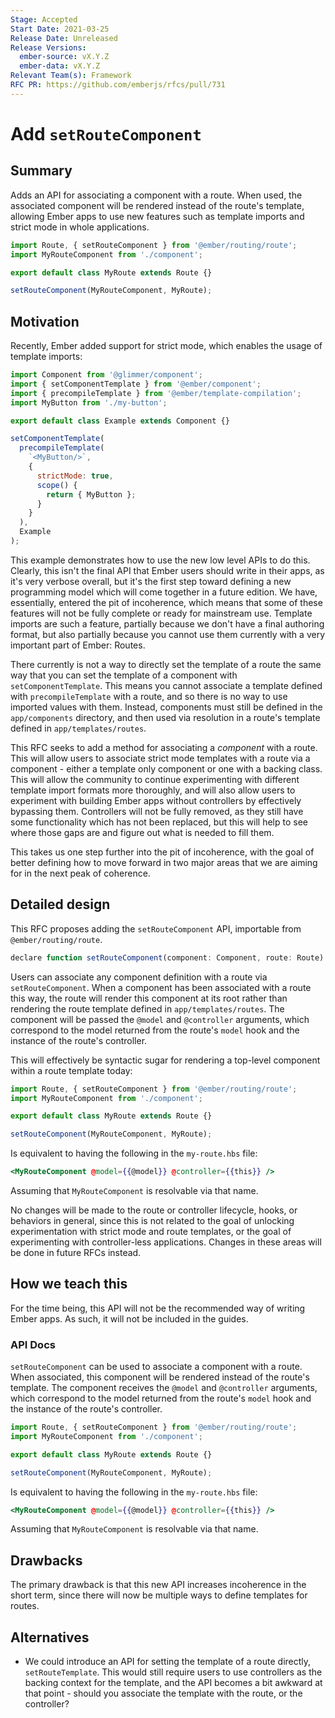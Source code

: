 ```yaml
---
Stage: Accepted
Start Date: 2021-03-25
Release Date: Unreleased
Release Versions:
  ember-source: vX.Y.Z
  ember-data: vX.Y.Z
Relevant Team(s): Framework
RFC PR: https://github.com/emberjs/rfcs/pull/731
---
```


# Add `setRouteComponent`

## Summary

Adds an API for associating a component with a route. When used, the associated
component will be rendered instead of the route's template, allowing Ember
apps to use new features such as template imports and strict mode in whole
applications.

```js
import Route, { setRouteComponent } from '@ember/routing/route';
import MyRouteComponent from './component';

export default class MyRoute extends Route {}

setRouteComponent(MyRouteComponent, MyRoute);
```

## Motivation

Recently, Ember added support for strict mode, which enables the usage of
template imports:

```js
import Component from '@glimmer/component';
import { setComponentTemplate } from '@ember/component';
import { precompileTemplate } from '@ember/template-compilation';
import MyButton from './my-button';

export default class Example extends Component {}

setComponentTemplate(
  precompileTemplate(
    `<MyButton/>`,
    {
      strictMode: true,
      scope() {
        return { MyButton };
      }
    }
  ),
  Example
);
```

This example demonstrates how to use the new low level APIs to do this. Clearly,
this isn't the final API that Ember users should write in their apps, as it's
very verbose overall, but it's the first step toward defining a new
programming model which will come together in a future edition. We have,
essentially, entered the pit of incoherence, which means that some of these
features will not be fully complete or ready for mainstream use. Template
imports are such a feature, partially because we don't have a final authoring
format, but also partially because you cannot use them currently with a very
important part of Ember: Routes.

There currently is not a way to directly set the template of a route the same
way that you can set the template of a component with `setComponentTemplate`.
This means you cannot associate a template defined with `precompileTemplate`
with a route, and so there is no way to use imported values with them. Instead,
components must still be defined in the `app/components` directory, and then
used via resolution in a route's template defined in `app/templates/routes`.

This RFC seeks to add a method for associating a _component_ with a route. This
will allow users to associate strict mode templates with a route via a
component - either a template only component or one with a backing class. This
will allow the community to continue experimenting with different template
import formats more thoroughly, and will also allow users to experiment with
building Ember apps without controllers by effectively bypassing them.
Controllers will not be fully removed, as they still have some functionality
which has not been replaced, but this will help to see where those gaps are and
figure out what is needed to fill them.

This takes us one step further into the pit of incoherence, with the goal of
better defining how to move forward in two major areas that we are aiming for in
the next peak of coherence.

## Detailed design

This RFC proposes adding the `setRouteComponent` API, importable from
`@ember/routing/route`.

```js
declare function setRouteComponent(component: Component, route: Route): void;
```

Users can associate any component definition with a route via
`setRouteComponent`. When a component has been associated with a route this way,
the route will render this component at its root rather than rendering the route
template defined in `app/templates/routes`. The component will be passed the
`@model` and `@controller` arguments, which correspond to the model returned
from the route's `model` hook and the instance of the route's controller.

This will effectively be syntactic sugar for rendering a top-level component
within a route template today:

```js
import Route, { setRouteComponent } from '@ember/routing/route';
import MyRouteComponent from './component';

export default class MyRoute extends Route {}

setRouteComponent(MyRouteComponent, MyRoute);
```

Is equivalent to having the following in the `my-route.hbs` file:

```hbs
<MyRouteComponent @model={{@model}} @controller={{this}} />
```

Assuming that `MyRouteComponent` is resolvable via that name.

No changes will be made to the route or controller lifecycle, hooks, or
behaviors in general, since this is not related to the goal of unlocking
experimentation with strict mode and route templates, or the goal of
experimenting with controller-less applications. Changes in these areas will be
done in future RFCs instead.

## How we teach this

For the time being, this API will not be the recommended way of writing Ember
apps. As such, it will not be included in the guides.

### API Docs

`setRouteComponent` can be used to associate a component with a route. When
associated, this component will be rendered instead of the route's template. The
component receives the `@model` and `@controller` arguments,  which correspond
to the model returned from the route's `model` hook and the instance of the
route's controller.

```js
import Route, { setRouteComponent } from '@ember/routing/route';
import MyRouteComponent from './component';

export default class MyRoute extends Route {}

setRouteComponent(MyRouteComponent, MyRoute);
```

Is equivalent to having the following in the `my-route.hbs` file:

```hbs
<MyRouteComponent @model={{@model}} @controller={{this}} />
```

Assuming that `MyRouteComponent` is resolvable via that name.

## Drawbacks

The primary drawback is that this new API increases incoherence in the short
term, since there will now be multiple ways to define templates for routes.

## Alternatives

- We could introduce an API for setting the template of a route directly,
  `setRouteTemplate`. This would still require users to use controllers as the
  backing context for the template, and the API becomes a bit awkward at that
  point - should you associate the template with the route, or the controller?
